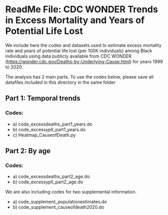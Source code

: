 # ReadMe File: CDC WONDER Trends in Excess Mortality and Years of Potential Life Lost

We include here the codes and datasets used to estimate excess mortality rate and years of potential life lost (per 100K individuals) among Black individuals using data publicly available from CDC WONDER (https://wonder.cdc.gov/Deaths-by-Underlying-Cause.html) for years 1999 to 2020.

The analysis has 2 main parts. To use the codes below, please save all datafiles included in this directory in the same folder

## Part 1: Temporal trends

### Codes: 
- a)  code_excessdeaths_part1_years.do 
- b)  code_excessypll_part1_years.do 
- c)  Heatmap_CauseofDeath.py

## Part 2: By age

### Codes: 
- a)  code_excessdeaths_part2_age.do 
- b)  code_excessypll_part2_age.do 

We are also including codes for two supplemental information.
- a) code_supplement_populationestimates.do
- b) code_supplement_causeofdeath2020.do



